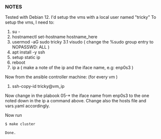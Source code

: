 ### NOTES

Tested with Debian 12. I'd setup the vms with a local user named "tricky"
To setup the vms, I need to:
1. su -
2. hostnamectl set-hostname hostname_here
3. usermod -aG sudo tricky
3.1 visudo
( change the %sudo group entry to NOPASSWD: ALL )
4. apt install -y ssh
5. setup static ip
7. reboot
8. ip a
( make a note of the ip and the iface name, e.g: enp0s3 )

Now from the ansible controller machine:
(for every vm )
1. ssh-copy-id tricky@vm_ip

Now change in the plabook 05-* the iface name from enp0s3 to the one noted down in the ip a command above. Change also the hosts file and vars.yaml accordingly.

Now run 
```bash
$ make cluster

Done.

